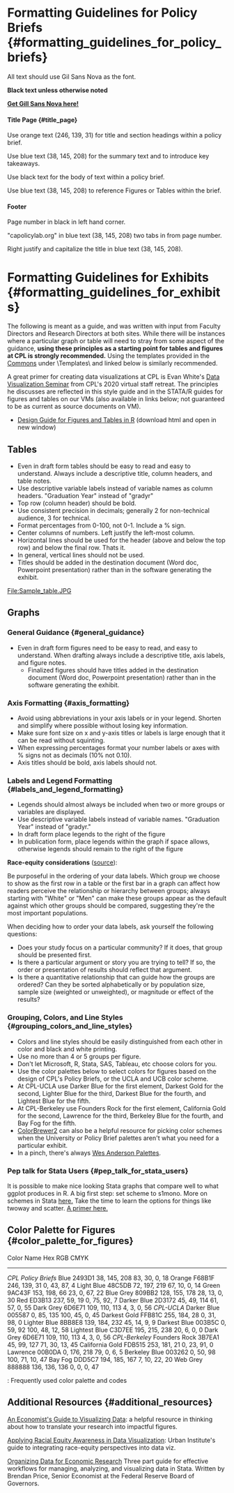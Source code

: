 # Formatting Guidelines for Policy Briefs {#formatting_guidelines_for_policy_briefs}

All text should use Gil Sans Nova as the font.

**Black text unless otherwise noted**

**[Get Gill Sans Nova
here!](https://www.microsoft.com/en-us/p/gill-sans-nova/9pk93bg0z1jj?activetab=pivot:overviewtab)**

#### Title Page {#title_page}

Use orange text (246, 139, 31) for title and section headings within a
policy brief.

Use blue text (38, 145, 208) for the summary text and to introduce key
takeaways.

Use black text for the body of text within a policy brief.

Use blue text (38, 145, 208) to reference Figures or Tables within the
brief.

#### Footer

Page number in black in left hand corner.

\"capolicylab.org\" in blue text (38, 145, 208) two tabs in from page
number.

Right justify and capitalize the title in blue text (38, 145, 208).

# Formatting Guidelines for Exhibits {#formatting_guidelines_for_exhibits}

The following is meant as a guide, and was written with input from
Faculty Directors and Research Directors at both sites. While there will
be instances where a particular graph or table will need to stray from
some aspect of the guidance, **using these principles as a starting
point for tables and figures at CPL is strongly recommended.** Using the
templates provided in the [Commons](/Commons "wikilink") under
\\Templates\\ and linked below is similarly recommended.

A great primer for creating data visualizations at CPL is Evan White\'s
[Data Visualization
Seminar](https://drive.google.com/file/d/1sQ8j38QI9u9SbXN_KTk698tQfgB3a_LC/view?usp=sharing)
from CPL\'s 2020 virtual staff retreat. The principles he discusses are
reflected in this style guide and in the STATA/R guides for figures and
tables on our VMs (also available in links below; not guaranteed to be
as current as source documents on VM).

-   [Design Guide for Figures and Tables in
    R](https://drive.google.com/drive/folders/15z0-UB315KnW0NPsvq5lwbeE3cAgfIcX?usp=sharing)
    (download html and open in new window)

## Tables

-   Even in draft form tables should be easy to read and easy to
    understand. Always include a descriptive title, column headers, and
    table notes.
-   Use descriptive variable labels instead of variable names as column
    headers. \"Graduation Year\" instead of \"gradyr\"
-   Top row (column header) should be bold.
-   Use consistent precision in decimals; generally 2 for non-technical
    audience, 3 for technical.
-   Format percentages from 0-100, not 0-1. Include a % sign.
-   Center columns of numbers. Left justify the left-most column.
-   Horizontal lines should be used for the header (above and below the
    top row) and below the final row. Thats it.
-   In general, vertical lines should not be used.
-   Titles should be added in the destination document (Word doc,
    Powerpoint presentation) rather than in the software generating the
    exhibit.

[<File:Sample_table.JPG>](/File:Sample_table.JPG "wikilink")

## Graphs

### General Guidance {#general_guidance}

-   Even in draft form figures need to be easy to read, and easy to
    understand. When drafting always include a descriptive title, axis
    labels, and figure notes.
    -   Finalized figures should have titles added in the destination
        document (Word doc, Powerpoint presentation) rather than in the
        software generating the exhibit.

### Axis Formatting {#axis_formatting}

-   Avoid using abbreviations in your axis labels or in your legend.
    Shorten and simplify where possible without losing key information.
-   Make sure font size on x and y-axis titles or labels is large enough
    that it can be read without squinting.
-   When expressing percentages format your number labels or axes with %
    signs not as decimals (10% not 0.10).
-   Axis titles should be bold, axis labels should not.

### Labels and Legend Formatting {#labels_and_legend_formatting}

-   Legends should almost always be included when two or more groups or
    variables are displayed.
-   Use descriptive variable labels instead of variable names.
    \"Graduation Year\" instead of \"gradyr.\"
-   In draft form place legends to the right of the figure
-   In publication form, place legends within the graph if space allows,
    otherwise legends should remain to the right of the figure

**Race-equity considerations**
([source](https://urban-institute.medium.com/applying-racial-equity-awareness-in-data-visualization-bd359bf7a7ff)):

Be purposeful in the ordering of your data labels. Which group we choose
to show as the first row in a table or the first bar in a graph can
affect how readers perceive the relationship or hierarchy between
groups; always starting with "White" or "Men" can make these groups
appear as the default against which other groups should be compared,
suggesting they're the most important populations.

When deciding how to order your data labels, ask yourself the following
questions:

-   Does your study focus on a particular community? If it does, that
    group should be presented first.
-   Is there a particular argument or story you are trying to tell? If
    so, the order or presentation of results should reflect that
    argument.
-   Is there a quantitative relationship that can guide how the groups
    are ordered? Can they be sorted alphabetically or by population
    size, sample size (weighted or unweighted), or magnitude or effect
    of the results?

### Grouping, Colors, and Line Styles {#grouping_colors_and_line_styles}

-   Colors and line styles should be easily distinguished from each
    other in color and black and white printing.
-   Use no more than 4 or 5 groups per figure.
-   Don\'t let Microsoft, R, Stata, SAS, Tableau, etc choose colors for
    you.
-   Use the color palettes below to select colors for figures based on
    the design of CPL\'s Policy Briefs, or the UCLA and UCB color
    scheme.
-   At CPL-UCLA use Darker Blue for the first element, Darkest Gold for
    the second, Lighter Blue for the third, Darkest Blue for the fourth,
    and Lightest Blue for the fifth.
-   At CPL-Berkeley use Founders Rock for the first element, California
    Gold for the second, Lawrence for the third, Berkeley Blue for the
    fourth, and Bay Fog for the fifth.
-   [ColorBrewer2](http://colorbrewer2.org) can also be a helpful
    resource for picking color schemes when the University or Policy
    Brief palettes aren\'t what you need for a particular exhibit.
-   In a pinch, there\'s always [Wes Anderson
    Palettes](https://wesandersonpalettes.tumblr.com/).

### Pep talk for Stata Users {#pep_talk_for_stata_users}

It is possible to make nice looking Stata graphs that compare well to
what ggplot produces in R. A big first step: set scheme to s1mono. More
on schemes in Stata
[here.](https://www.stata.com/manuals13/g-4schemesintro.pdf) Take the
time to learn the options for things like twoway and scatter. [A primer
here.](https://www.stata.com/manuals13/g-3twoway_options.pdf)

## Color Palette for Figures {#color_palette_for_figures}

  Color                 Name              Hex      RGB             CMYK
  --------------------- ----------------- -------- --------------- -----------------
  *CPL Policy Briefs*
                        Blue              2493D1   38, 145, 208    83, 30, 0, 18
                        Orange            F68B1F   246, 139, 31    0, 43, 87, 4
                        Light Blue        48C5DB   72, 197, 219    67, 10, 0, 14
                        Green             9AC43F   153, 198, 66    23, 0, 67, 22
                        Blue Grey         809BB2   128, 155, 178   28, 13, 0, 30
                        Red               ED3B13   237, 59, 19     0, 75, 92, 7
                        Darker Blue       2D3172   45, 49, 114     61, 57, 0, 55
                        Dark Grey         6D6E71   109, 110, 113   4, 3, 0, 56
  *CPL-UCLA*
                        Darker Blue       005587   0, 85, 135      100, 45, 0, 45
                        Darkest Gold      FFB81C   255, 184, 28    0, 31, 98, 0
                        Lighter Blue      8BB8E8   139, 184, 232   45, 14, 9, 9
                        Darkest Blue      003B5C   0, 59, 92       100, 48, 12, 58
                        Lightest Blue     C3D7EE   195, 215, 238   20, 6, 0, 0
                        Dark Grey         6D6E71   109, 110, 113   4, 3, 0, 56
  *CPL-Berkeley*
                        Founders Rock     3B7EA1   45, 99, 127     71, 30, 13, 45
                        California Gold   FDB515   253, 181, 21    0, 23, 91, 0
                        Lawrence          00B0DA   0, 176, 218     79, 0, 6, 5
                        Berkeley Blue     003262   0, 50, 98       100, 71, 10, 47
                        Bay Fog           DDD5C7   194, 185, 167   7, 10, 22, 20
                        Web Grey          888888   136, 136, 136   0, 0, 0, 47

  : Frequently used color palette and codes

## Additional Resources {#additional_resources}

[An Economist's Guide to Visualizing
Data](https://pubs.aeaweb.org/doi/pdfplus/10.1257/jep.28.1.209): a
helpful resource in thinking about how to translate your research into
impactful figures.

[Applying Racial Equity Awareness in Data
Visualization](https://urban-institute.medium.com/applying-racial-equity-awareness-in-data-visualization-bd359bf7a7ff):
Urban Institute\'s guide to integrating race-equity perspectives into
data viz.

[Organizing Data for Economic
Research](https://www.brendanmichaelprice.com/workflow/) Three part
guide for effective workflows for managing, analyzing, and visualizing
data in Stata. Written by Brendan Price, Senior Economist at the Federal
Reserve Board of Governors.